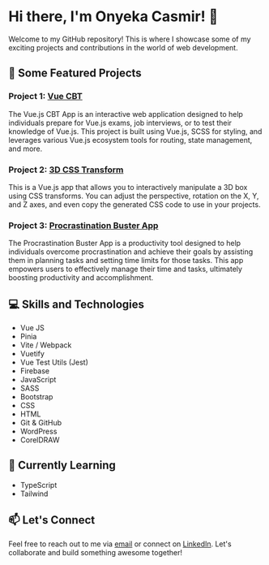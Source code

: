 # Hi there, I'm Onyeka Casmir! 👋

Welcome to my GitHub repository! This is where I showcase some of my exciting projects and contributions in the world of web development.

## 🚀 Some Featured Projects

### Project 1: [Vue CBT](https://github.com/Casmir293/Vue-CBT-App)

The Vue.js CBT App is an interactive web application designed to help individuals prepare for Vue.js exams, job interviews, or to test their knowledge of Vue.js. This project is built using Vue.js, SCSS for styling, and leverages various Vue.js ecosystem tools for routing, state management, and more.

### Project 2: [3D CSS Transform](https://github.com/Casmir293/VueJS-3D-CSS-Transform-App)

This is a Vue.js app that allows you to interactively manipulate a 3D box using CSS transforms. You can adjust the perspective, rotation on the X, Y, and Z axes, and even copy the generated CSS code to use in your projects.

### Project 3: [Procrastination Buster App](https://github.com/Casmir293/VueJS-Procrastination-Buster-App)

The Procrastination Buster App is a productivity tool designed to help individuals overcome procrastination and achieve their goals by assisting them in planning tasks and setting time limits for those tasks. This app empowers users to effectively manage their time and tasks, ultimately boosting productivity and accomplishment.

## 💻 Skills and Technologies

- Vue JS
- Pinia
- Vite / Webpack
- Vuetify
- Vue Test Utils (Jest)
- Firebase
- JavaScript
- SASS
- Bootstrap
- CSS
- HTML
- Git & GitHub
- WordPress
- CorelDRAW

## 🌱 Currently Learning

- TypeScript
- Tailwind

## 📫 Let's Connect

Feel free to reach out to me via [email](mailto:casmir293@gmail.com) or connect on [LinkedIn](https://www.linkedin.com/in/casmir-onyeka). Let's collaborate and build something awesome together!
